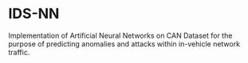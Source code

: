 # IDS-NN

Implementation of Artificial Neural Networks on CAN Dataset for the purpose of predicting anomalies and attacks within in-vehicle network traffic.
